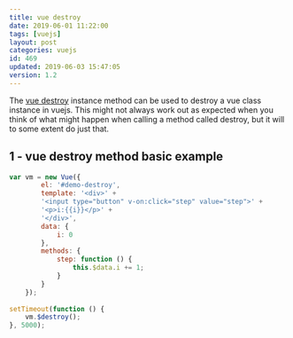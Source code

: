 ```yaml
---
title: vue destroy
date: 2019-06-01 11:22:00
tags: [vuejs]
layout: post
categories: vuejs
id: 469
updated: 2019-06-03 15:47:05
version: 1.2
---
```


The [vue destroy](https://vuejs.org/v2/api/#vm-destroy) instance method can be used to destroy a vue class instance in vuejs. This might not always work out as expected when you think of what might happen when calling a method called destroy, but it will to some extent do just that.

<!-- more -->

## 1 - vue destroy method basic example

```js
var vm = new Vue({
        el: '#demo-destroy',
        template: '<div>' +
        '<input type="button" v-on:click="step" value="step">' +
        '<p>i:{{i}}</p>' +
        '</div>',
        data: {
            i: 0
        },
        methods: {
            step: function () {
                this.$data.i += 1;
            }
        }
    });
 
setTimeout(function () {
    vm.$destroy();
}, 5000);
```
